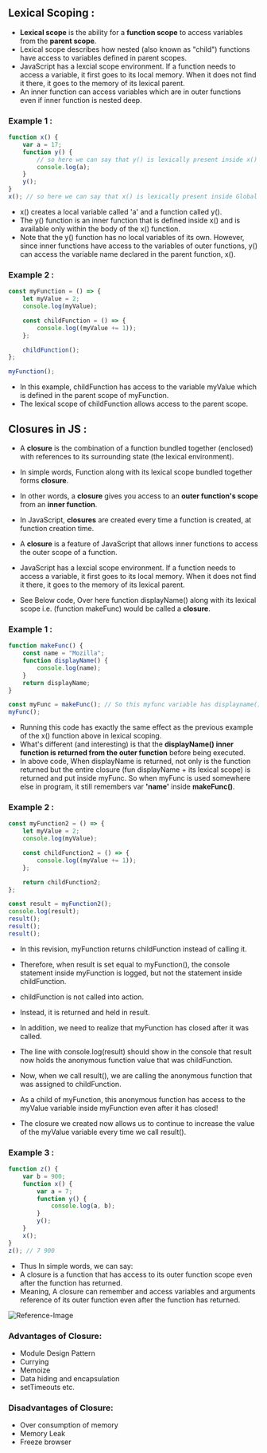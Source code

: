 ## Lexical Scoping :

-   **Lexical scope** is the ability for a **function scope** to access variables from the **parent scope**.
-   Lexical scope describes how nested (also known as "child") functions have access to variables defined in parent scopes.
-   JavaScript has a lexcial scope environment. If a function needs to access a variable, it first goes to its local memory. When it does not find it there, it goes to the memory of its lexical parent.
-   An inner function can access variables which are in outer functions even if inner function is nested deep.

### Example 1 :

```js
function x() {
    var a = 17;
    function y() {
        // so here we can say that y() is lexically present inside x()
        console.log(a);
    }
    y();
}
x(); // so here we can say that x() is lexically present inside Global Execution
```

-   x() creates a local variable called 'a' and a function called y().
-   The y() function is an inner function that is defined inside x() and is available only within the body of the x() function.
-   Note that the y() function has no local variables of its own. However, since inner functions have access to the variables of outer functions, y() can access the variable name declared in the parent function, x().

### Example 2 :

```js
const myFunction = () => {
    let myValue = 2;
    console.log(myValue);

    const childFunction = () => {
        console.log((myValue += 1));
    };

    childFunction();
};

myFunction();
```

-   In this example, childFunction has access to the variable myValue which is defined in the parent scope of myFunction.
-   The lexical scope of childFunction allows access to the parent scope.

## Closures in JS :

-   A **closure** is the combination of a function bundled together (enclosed) with references to its surrounding state (the lexical environment).
-   In simple words, Function along with its lexical scope bundled together forms **closure**.
-   In other words, a **closure** gives you access to an **outer function's scope** from an **inner function**.
-   In JavaScript, **closures** are created every time a function is created, at function creation time.
-   A **closure** is a feature of JavaScript that allows inner functions to access the outer scope of a function.

-   JavaScript has a lexcial scope environment. If a function needs to access a variable, it first goes to its local memory. When it does not find it there, it goes to the memory of its lexical parent.
-   See Below code, Over here function displayName() along with its lexical scope i.e. (function makeFunc) would be called a **closure**.

### Example 1 :

```js
function makeFunc() {
    const name = "Mozilla";
    function displayName() {
        console.log(name);
    }
    return displayName;
}

const myFunc = makeFunc(); // So this myfunc variable has displayname() function inside it.
myFunc();
```

-   Running this code has exactly the same effect as the previous example of the x() function above in lexical scoping.
-   What's different (and interesting) is that the **displayName() inner function is returned from the outer function** before being executed.
-   In above code, When displayName is returned, not only is the function returned but the entire closure (fun displayName + its lexical scope) is returned and put inside myFunc. So when myFunc is used somewhere else in program, it still remembers var **'name'** inside **makeFunc()**.

### Example 2 :

```js
const myFunction2 = () => {
    let myValue = 2;
    console.log(myValue);

    const childFunction2 = () => {
        console.log((myValue += 1));
    };

    return childFunction2;
};

const result = myFunction2();
console.log(result);
result();
result();
result();
```

-   In this revision, myFunction returns childFunction instead of calling it.

-   Therefore, when result is set equal to myFunction(), the console statement inside myFunction is logged, but not the statement inside childFunction.

-   childFunction is not called into action.

-   Instead, it is returned and held in result.

-   In addition, we need to realize that myFunction has closed after it was called.

-   The line with console.log(result) should show in the console that result now holds the anonymous function value that was childFunction.

-   Now, when we call result(), we are calling the anonymous function that was assigned to childFunction.

-   As a child of myFunction, this anonymous function has access to the myValue variable inside myFunction even after it has closed!

-   The closure we created now allows us to continue to increase the value of the myValue variable every time we call result().

### Example 3 :

```js
function z() {
    var b = 900;
    function x() {
        var a = 7;
        function y() {
            console.log(a, b);
        }
        y();
    }
    x();
}
z(); // 7 900
```

-   Thus In simple words, we can say:
-   A closure is a function that has access to its outer function scope even after the function has returned.
-   Meaning, A closure can remember and access variables and arguments reference of its outer function even after the function has returned.

![Reference-Image](https://alok722.github.io/namaste-javascript-notes/assets/closure.jpg)

### Advantages of Closure:

-   Module Design Pattern
-   Currying
-   Memoize
-   Data hiding and encapsulation
-   setTimeouts etc.

### Disadvantages of Closure:

-   Over consumption of memory
-   Memory Leak
-   Freeze browser
